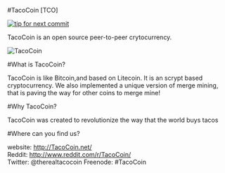 #TacoCoin [TCO]

[![tip for next commit](https://tip4commit.com/projects/902.svg)](https://tip4commit.com/github/TacoCoin/tacocoin)

TacoCoin is an open source peer-to-peer crytocurrency.

![TacoCoin](https://raw.githubusercontent.com/TacoCoin/tacocoin/master/src/qt/res/icons/bitcoin.png)

#What is TacoCoin?  

TacoCoin is like Bitcoin,and based on Litecoin. It is an scrypt based cryptocurrency.
We also implemented a unique version of merge mining, that is paving the way for other
coins to merge mine!

#Why TacoCoin?  

TacoCoin was created to revolutionize the way that the world buys tacos

#Where can you find us?

website: http://TacoCoin.net/  
Reddit: http://www.reddit.com/r/TacoCoin/  
Twitter: @therealtacocoin
Freenode: #TacoCoin  

